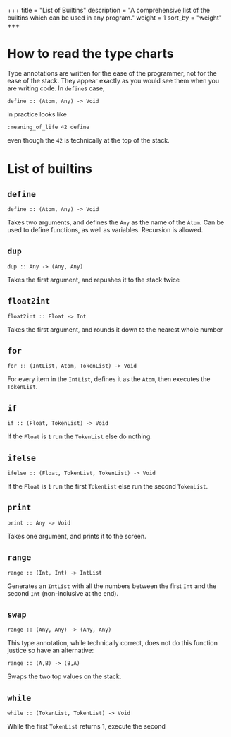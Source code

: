 +++
title = "List of Builtins"
description = "A comprehensive list of the builtins which can be used in any program."
weight = 1
sort_by = "weight"
+++
# How to read the type charts
Type annotations are written for the ease of the programmer, not for the ease of the stack.
They appear exactly as you would see them when you are writing code.
In `define`s case,
```amnt
define :: (Atom, Any) -> Void
```
in practice looks like
```amnt
:meaning_of_life 42 define
```
even though the `42` is technically at the top of the stack.

# List of builtins
## `define`
```amnt
define :: (Atom, Any) -> Void
```
Takes two arguments, and defines the `Any` as the name of the `Atom`.
Can be used to define functions, as well as variables.
Recursion is allowed.
## `dup`
```amnt
dup :: Any -> (Any, Any)
```
Takes the first argument, and repushes it to the stack twice
## `float2int`
```amnt
float2int :: Float -> Int
```
Takes the first argument, and rounds it down to the nearest whole number
## `for`
```amnt
for :: (IntList, Atom, TokenList) -> Void
```
For every item in the `IntList`, defines it as the `Atom`, then executes the `TokenList`.
## `if`
```amnt
if :: (Float, TokenList) -> Void
```
If the `Float` is `1` run the `TokenList` else do nothing.
## `ifelse`
```amnt
ifelse :: (Float, TokenList, TokenList) -> Void
```
If the `Float` is `1` run the first `TokenList` else run the second `TokenList`.
## `print`
```amnt
print :: Any -> Void
```
Takes one argument, and prints it to the screen.
## `range`
```amnt
range :: (Int, Int) -> IntList
```
Generates an `IntList` with all the numbers between the first `Int` and the second `Int` (non-inclusive at the end).
## `swap`
```amnt
range :: (Any, Any) -> (Any, Any)
```
This type annotation, while technically correct, does not do this function justice so have an alternative:
```amnt
range :: (A,B) -> (B,A)
```
Swaps the two top values on the stack.
## `while`
```amnt
while :: (TokenList, TokenList) -> Void
```
While the first `TokenList` returns 1, execute the second